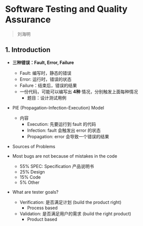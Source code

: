 # Software Testing and Quality Assurance

> 刘海明

## 1. Introduction

* **三种错误：Fault, Error, Failure**
  * Fault: 编写时，静态的错误
  * Error: 运行时，错误的状态
  * Failure：结束后，错误的结果
  * 一份代码，可能可以编写出 **4种** 情况，分别触发上面每种情况
    * 题目：设计测试用例

* PIE (Propagation-Infection-Execution) Model
  * 内容
    * Execution: 先要运行到 fault 的代码
    * Infection: fault 会触发出 error 的状态
    * Propagation: error 会导致一个错误的结果

* Sources of Problems

* Most bugs are not because of mistakes in the code
  * 55% SPEC: Specification 产品说明书
  * 25% Design
  * 15% Code
  * 5% Other

* What are tester goals?
  * Verification: 是否满足计划 (build the product right)
    * Process based
  * Validation: 是否满足用户的需求 (build the right product)
    * Product based
